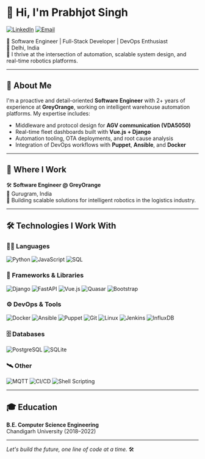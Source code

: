 # 👋 Hi, I'm Prabhjot Singh

[![LinkedIn](https://img.shields.io/badge/LinkedIn-blue?logo=linkedin&logoColor=white)](https://www.linkedin.com/in/prabhjot-s/)
[![Email](https://img.shields.io/badge/Email-singhjot0020@gmail.com-red?logo=gmail&logoColor=white)](mailto:singhjot0020@gmail.com)

🚀 Software Engineer | Full-Stack Developer | DevOps Enthusiast  
📍 Delhi, India  
🧠 I thrive at the intersection of automation, scalable system design, and real-time robotics platforms.

---

## 🧾 About Me

I'm a proactive and detail-oriented **Software Engineer** with 2+ years of experience at **GreyOrange**, working on intelligent warehouse automation platforms. My expertise includes:

- Middleware and protocol design for **AGV communication (VDA5050)**
- Real-time fleet dashboards built with **Vue.js + Django**
- Automation tooling, OTA deployments, and root cause analysis
- Integration of DevOps workflows with **Puppet**, **Ansible**, and **Docker**

---

## 💼 Where I Work

🛠 **Software Engineer @ GreyOrange**  
📍 Gurugram, India  
👾 Building scalable solutions for intelligent robotics in the logistics industry.

---

## 🛠️ Technologies I Work With

### 👨‍💻 Languages
![Python](https://img.shields.io/badge/Python-3776AB?style=for-the-badge&logo=python&logoColor=white)
![JavaScript](https://img.shields.io/badge/JavaScript-F7DF1E?style=for-the-badge&logo=javascript&logoColor=black)
![SQL](https://img.shields.io/badge/SQL-003B57?style=for-the-badge&logo=postgresql&logoColor=white)

### 🧱 Frameworks & Libraries
![Django](https://img.shields.io/badge/Django-092E20?style=for-the-badge&logo=django&logoColor=white)
![FastAPI](https://img.shields.io/badge/FastAPI-005571?style=for-the-badge&logo=fastapi)
![Vue.js](https://img.shields.io/badge/Vue.js-4FC08D?style=for-the-badge&logo=vue.js&logoColor=white)
![Quasar](https://img.shields.io/badge/Quasar-1976D2?style=for-the-badge&logo=quasar&logoColor=white)
![Bootstrap](https://img.shields.io/badge/Bootstrap-7952B3?style=for-the-badge&logo=bootstrap&logoColor=white)

### ⚙️ DevOps & Tools
![Docker](https://img.shields.io/badge/Docker-2496ED?style=for-the-badge&logo=docker&logoColor=white)
![Ansible](https://img.shields.io/badge/Ansible-EE0000?style=for-the-badge&logo=ansible&logoColor=white)
![Puppet](https://img.shields.io/badge/Puppet-FFAE1A?style=for-the-badge&logo=puppet&logoColor=black)
![Git](https://img.shields.io/badge/Git-F05032?style=for-the-badge&logo=git&logoColor=white)
![Linux](https://img.shields.io/badge/Linux-FCC624?style=for-the-badge&logo=linux&logoColor=black)
![Jenkins](https://img.shields.io/badge/Jenkins-D24939?style=for-the-badge&logo=jenkins&logoColor=white)
![InfluxDB](https://img.shields.io/badge/InfluxDB-22ADF6?style=for-the-badge&logo=influxdb&logoColor=white)

### 🗄️ Databases
![PostgreSQL](https://img.shields.io/badge/PostgreSQL-336791?style=for-the-badge&logo=postgresql&logoColor=white)
![SQLite](https://img.shields.io/badge/SQLite-003B57?style=for-the-badge&logo=sqlite&logoColor=white)

### 🛰️ Other
![MQTT](https://img.shields.io/badge/MQTT-005B9F?style=for-the-badge&logo=homeassistant&logoColor=white)
![CI/CD](https://img.shields.io/badge/CI%2FCD-blue?style=for-the-badge&logo=githubactions&logoColor=white)
![Shell Scripting](https://img.shields.io/badge/Shell-121011?style=for-the-badge&logo=gnu-bash&logoColor=white)

---

## 🎓 Education

**B.E. Computer Science Engineering**  
Chandigarh University (2018–2022)  

---

*Let's build the future, one line of code at a time.* 🛠️

<!--
**prabhjot-s/prabhjot-s** is a ✨ _special_ ✨ repository because its `README.md` (this file) appears on your GitHub profile.

Here are some ideas to get you started:

- 🔭 I’m currently working on ...
- 🌱 I’m currently learning ...
- 👯 I’m looking to collaborate on ...
- 🤔 I’m looking for help with ...
- 💬 Ask me about ...
- 📫 How to reach me: ...
- 😄 Pronouns: ...
- ⚡ Fun fact: ...
-->
